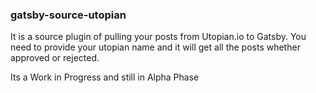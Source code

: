 ### gatsby-source-utopian

It is a source plugin of pulling your posts from Utopian.io to Gatsby. You need to provide your utopian name and it will get all the posts whether approved or rejected.

Its a Work in Progress and still in Alpha Phase
